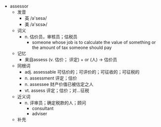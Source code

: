 - assessor
  - 发音
    - 英 /ə'sesə/
    - 美 /ə'sɛsɚ/
  - 词义
    - n. 估价员，审核员；估税员
      - someone whose job is to calculate the value of something or the amount of tax someone should pay
  - 记忆
    - 来自assess (v. 估价； 评定) + or (人) → 估价员
  - 同根词
    - adj. assessable 可估价的；可评价的；可征收的；可征税的
    - n. assessment 评定；估价
    - n. assessee 财产价值已被估定之人
    - vt. assess 评定；估价；对…征税
  - 近义词
    - n. 评审员；确定税款的人；顾问
      - consultant
      - adviser
  - 补充